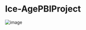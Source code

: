 # Ice-AgePBIProject
![image](https://github.com/user-attachments/assets/c02abdcf-1e2f-4fe2-a5c9-ff007f9cb4dd)
